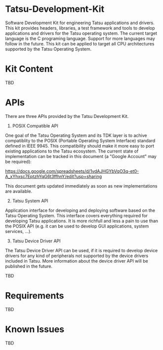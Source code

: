 # Tatsu-Development-Kit
Software Development Kit for engineering Tatsu applications and drivers. This kit provides
headers, libraries, a test framework and tools to develop applications and drivers for the Tatsu
operating system. The current target language is the C programing language. Support for more
languages may follow in the future. This kit can be applied to target all CPU architectures
supported by the Tatsu Operating System.

# Kit Content

TBD

# APIs

There are three APIs provided by the Tatsu Development Kit.

1. POSIX Compatible API

One goal of the Tatsu Operating System and its TDK layer is to achive compatiblity to the
POSIX (Portable Operating System Interface) standard defined in IEEE 9945. This compatibility
should make it more easy to port existing applications to the Tatsu ecosystem. The current state
of implementation can be tracked in this document (a "Google Account" may be required):

https://docs.google.com/spreadsheets/d/1vdAJHGYbVqO3q-et0-A_xYhxsc7EptzhYqG6t3ffhnY/edit?usp=sharing

This document gets updated immediately as soon as new implementations are available.

2. Tatsu System API

Application interface for developing and deploying software based on the Tatsu Operating System.
This interface covers everything required for developing Tatsu applications. It is more richfull
and less a pain to use than the POSIX API (e.g. it can be used to develop GUI applications,
system services, ...).

3. Tatsu Device Driver API

The Tatsu Device Driver API can be used, if it is required to develop device drivers for any kind
of peripherals not supported by the device drivers included in Tatsu. More information about
the device driver API will be published in the future.

TBD

# Requirements

TBD

# Known Issues

TBD

